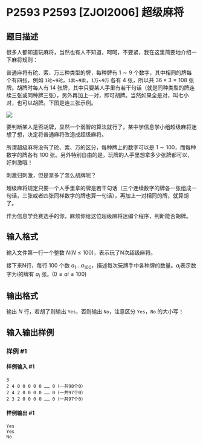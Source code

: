 # P2593 P2593 [ZJOI2006] 超级麻将

## 题目描述

很多人都知道玩麻将，当然也有人不知道，呵呵，不要紧，我在这里简要地介绍一下麻将规则：

普通麻将有砣、索、万三种类型的牌，每种牌有 $1\sim9$ 个数字，其中相同的牌每个有四张，例如 `1砣`\~`9砣`，`1索`\~`9索`，`1万`\~`9万` 各有 $4$ 张，所以共 $36\times 3=108$ 张牌。胡牌时每人有 $14$ 张牌，其中只要某人手里有若干句话（就是同种类型的牌连续三张或同种牌三张），另外再加上一对，即可胡牌。当然如果全是对，叫七小对，也可以胡牌。下图是连三张示例。

 ![](https://cdn.luogu.com.cn/upload/pic/1709.png) 

要判断某人是否胡牌，显然一个弱智的算法就行了，某中学信息学小组超级麻将迷想了想，决定将普通麻将改造成超级麻将。

所谓超级麻将没有了砣、索、万的区分，每种牌上的数字可以是 $1\sim100$，而每种数字的牌各有 $100$ 张。另外特别自由的是，玩牌的人手里想拿多少张牌都可以，好刺激哦！

刺激归刺激，但是拿多了怎么胡牌呢？

超级麻将规定只要一个人手里拿的牌是若干句话（三个连续数字的牌各一张组成一句话，三张或者四张同样数字的牌也算一句话），再加上一对相同的牌，就算胡了。

作为信息学竞赛选手的你，麻烦你给这位超级麻将迷编个程序，判断能否胡牌。

## 输入格式

输入文件第一行一个整数 $N(N\le 100)$，表示玩了N次超级麻将。

接下来N行，每行 $100$ 个数 $a_1 \dots a_{100}$，描述每次玩牌手中各种牌的数量。$a_i$表示数字为i的牌有 $a_i$ 张。$(0\le ai\le 100)$

## 输出格式

输出 $N$ 行，若胡了则输出 `Yes`，否则输出 `No`，注意区分 `Yes`，`No` 的大小写！

## 输入输出样例

### 样例 #1

#### 样例输入 #1

```
3
2 4 0 0 0 0 0 …… 0（一共98个0）
2 4 2 0 0 0 0 …… 0（一共97个0）
2 3 2 0 0 0 0 …… 0（一共97个0）
```

#### 样例输出 #1

```
Yes
Yes
No
```
